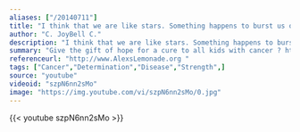 ```yaml
---
aliases: ["/20140711"]
title: "I think that we are like stars. Something happens to burst us open; but when we burst open and think we are dying; we’re actually turning into a supernova. And then when we look at ourselves again, we see that we’re suddenly more beautiful than we ever were before!"
author: "C. JoyBell C."
description: "I think that we are like stars. Something happens to burst us open; but when we burst open and think we are dying; we’re actually turning into a supernova. And then when we look at ourselves again, we see that we’re suddenly more beautiful than we ever were before! - C. JoyBell C. quotes from GetInspired365.com"
summary: "Give the gift of hope for a cure to all kids with cancer ? http://bit.ly/SlayCancer  At Alex's Lemonade Stand Foundation, we're not talking about 'sleighs' and mistletoe like everyone else this time of the year, we're actually on a mission to 'slay' childhood cancer. Our inspiration? Childhood cancer hero Jordan Vincent (aka Cancer Slayer)!  Website: http://www.AlexsLemonade.org "
referenceurl: "http://www.AlexsLemonade.org "
tags: ["Cancer","Determination","Disease","Strength",]
source: "youtube"
videoid: "szpN6nn2sMo"
image: "https://img.youtube.com/vi/szpN6nn2sMo/0.jpg"
---
```


{{< youtube szpN6nn2sMo >}}

